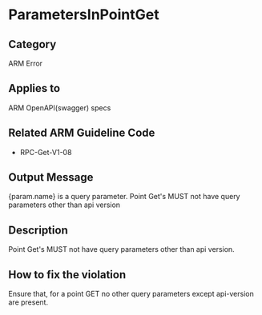 # ParametersInPointGet

## Category

ARM Error

## Applies to

ARM OpenAPI(swagger) specs

## Related ARM Guideline Code

- RPC-Get-V1-08

## Output Message

{param.name} is a query parameter. Point Get's MUST not have query parameters other than api version

## Description

Point Get's MUST not have query parameters other than api version.

## How to fix the violation

Ensure that, for a point GET no other query parameters except api-version are present.
